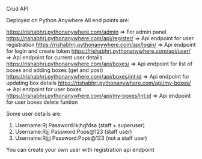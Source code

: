 Crud API 

Deployed on Python Anywhere
All end points are:

https://rishabhrj.pythonanywhere.com/admin => For admin panel 
https://rishabhrj.pythonanywhere.com/api/register/ => Api endpoint for user registration
https://rishabhrj.pythonanywhere.com/api/login/ => Api endpoint for login and create token
https://rishabhrj.pythonanywhere.com/api/user/ => Api endpoint for current user details
https://rishabhrj.pythonanywhere.com/api/boxes/ => Api endpoint for list of boxes and adding boxes (get and post)
https://rishabhrj.pythonanywhere.com/api/boxes/<int:id> => Api endpoint for updating box details
https://rishabhrj.pythonanywhere.com/api/my-boxes/ => Api endpoint for user boxes
https://rishabhrj.pythonanywhere.com/api/my-boxes/<int:id> => Api endpoint for user boxes delete funtion

Some user details are:

1. Username:Rj Password:lkjhgfdsa (staff + superuser)
2. Username:Rjjj Password:Pops@123 (staff user)
3. Username:Rjjjj Password:Pops@123 (not a staff user)

You can create your own user with registration api endpoint

